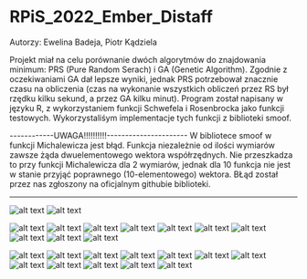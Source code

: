 # RPiS_2022_Ember_Distaff
Autorzy: Ewelina Badeja, Piotr Kądziela

  Projekt miał na celu porównanie dwóch algorytmów do znajdowania minimum: PRS (Pure Random Serach) i GA (Genetic Algorithm). Zgodnie z oczekiwaniami GA dał lepsze wyniki, jednak PRS potrzebował znacznie  czasu na obliczenia (czas na wykonanie wszystkich obliczeń przez RS był rzędku kilku sekund, a przez GA kilku minut).
  Program został napisany w języku R, z wykorzystaniem funkcji Schwefela i Rosenbrocka jako funkcji testowych. Wykorzystaliśym implementacje tych funkcji z biblioteki smoof.
  
 ------------UWAGA!!!!!!!!!!----------------------
    W bibliotece smoof w funkcji Michalewicza jest błąd. Funkcja niezależnie od ilości wymiarów zawsze żąda dwuelementowego wektora współrzędnych. Nie przeszkadza to przy funkcji Michalewicza dla 2 wymiarów, jednak dla 10 funkcja nie jest w stanie przyjąć poprawnego (10-elementowego) wektora.
    BŁąd został przez nas zgłoszony na oficjalnym githubie biblioteki.
    
----------------------------------------------------
  
![alt text](https://github.com/Distaff/RPiS_2022_Ember_Distaff/blob/main/Proj/results/S2_GA.png) ![alt text](https://github.com/Distaff/RPiS_2022_Ember_Distaff/blob/main/Proj/results/S2_PRS.png)

![alt text](https://github.com/Distaff/RPiS_2022_Ember_Distaff/blob/main/Proj/results/V_S2_GA.png)
![alt text](https://github.com/Distaff/RPiS_2022_Ember_Distaff/blob/main/Proj/results/V_S2_PRS.png)
![alt text](https://github.com/Distaff/RPiS_2022_Ember_Distaff/blob/main/Proj/results/S10_GA.png)
![alt text](https://github.com/Distaff/RPiS_2022_Ember_Distaff/blob/main/Proj/results/V_S10_GA.png)
![alt text](https://github.com/Distaff/RPiS_2022_Ember_Distaff/blob/main/Proj/results/S10_PRS.png)
![alt text](https://github.com/Distaff/RPiS_2022_Ember_Distaff/blob/main/Proj/results/V_S10_PRS.png)
![alt text](https://github.com/Distaff/RPiS_2022_Ember_Distaff/blob/main/Proj/results/S20_GA.png)
![alt text](https://github.com/Distaff/RPiS_2022_Ember_Distaff/blob/main/Proj/results/V_S20_GA.png)
![alt text](https://github.com/Distaff/RPiS_2022_Ember_Distaff/blob/main/Proj/results/S20_PRS.png)
![alt text](https://github.com/Distaff/RPiS_2022_Ember_Distaff/blob/main/Proj/results/V_S20_PRS.png)


![alt text](https://github.com/Distaff/RPiS_2022_Ember_Distaff/blob/main/Proj/results/R2_GA.png)
![alt text](https://github.com/Distaff/RPiS_2022_Ember_Distaff/blob/main/Proj/results/V_R2_GA.png)
![alt text](https://github.com/Distaff/RPiS_2022_Ember_Distaff/blob/main/Proj/results/R2_PRS.png)
![alt text](https://github.com/Distaff/RPiS_2022_Ember_Distaff/blob/main/Proj/results/V_R2_PRS.png)
![alt text](https://github.com/Distaff/RPiS_2022_Ember_Distaff/blob/main/Proj/results/R10_GA.png)
![alt text](https://github.com/Distaff/RPiS_2022_Ember_Distaff/blob/main/Proj/results/V_R10_GA.png)
![alt text](https://github.com/Distaff/RPiS_2022_Ember_Distaff/blob/main/Proj/results/R10_PRS.png)
![alt text](https://github.com/Distaff/RPiS_2022_Ember_Distaff/blob/main/Proj/results/V_R10_PRS.png)
![alt text](https://github.com/Distaff/RPiS_2022_Ember_Distaff/blob/main/Proj/results/R20_GA.png)
![alt text](https://github.com/Distaff/RPiS_2022_Ember_Distaff/blob/main/Proj/results/V_R20_GA.png)
![alt text](https://github.com/Distaff/RPiS_2022_Ember_Distaff/blob/main/Proj/results/R20_PRS.png)
![alt text](https://github.com/Distaff/RPiS_2022_Ember_Distaff/blob/main/Proj/results/V_R20_PRS.png)
